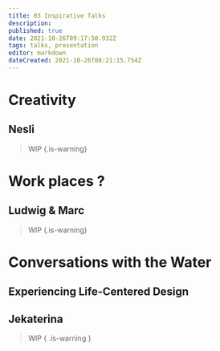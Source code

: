 ```yaml
---
title: 03 Inspirative Talks
description: 
published: true
date: 2021-10-26T09:17:50.932Z
tags: talks, presentation
editor: markdown
dateCreated: 2021-10-26T08:21:15.754Z
---
```


# Creativity
## Nesli

> WIP
{.is-warning}


# Work places ?
## Ludwig & Marc

> WIP
{.is-warning}


# Conversations with the Water
## Experiencing Life-Centered Design
## Jekaterina

> WIP { .is-warning }

